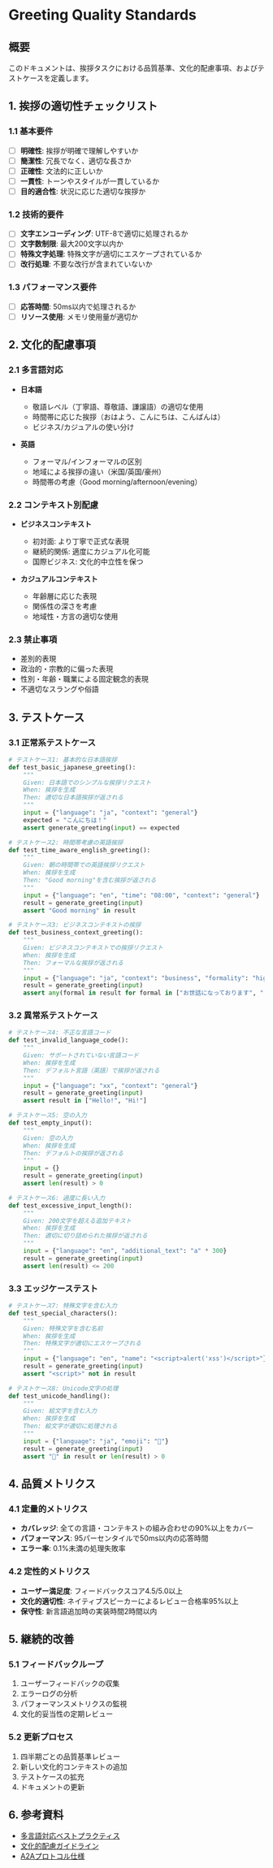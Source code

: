 # Greeting Quality Standards

## 概要
このドキュメントは、挨拶タスクにおける品質基準、文化的配慮事項、およびテストケースを定義します。

## 1. 挨拶の適切性チェックリスト

### 1.1 基本要件
- [ ] **明確性**: 挨拶が明確で理解しやすいか
- [ ] **簡潔性**: 冗長でなく、適切な長さか
- [ ] **正確性**: 文法的に正しいか
- [ ] **一貫性**: トーンやスタイルが一貫しているか
- [ ] **目的適合性**: 状況に応じた適切な挨拶か

### 1.2 技術的要件
- [ ] **文字エンコーディング**: UTF-8で適切に処理されるか
- [ ] **文字数制限**: 最大200文字以内か
- [ ] **特殊文字処理**: 特殊文字が適切にエスケープされているか
- [ ] **改行処理**: 不要な改行が含まれていないか

### 1.3 パフォーマンス要件
- [ ] **応答時間**: 50ms以内で処理されるか
- [ ] **リソース使用**: メモリ使用量が適切か

## 2. 文化的配慮事項

### 2.1 多言語対応
- **日本語**
  - 敬語レベル（丁寧語、尊敬語、謙譲語）の適切な使用
  - 時間帯に応じた挨拶（おはよう、こんにちは、こんばんは）
  - ビジネス/カジュアルの使い分け

- **英語**
  - フォーマル/インフォーマルの区別
  - 地域による挨拶の違い（米国/英国/豪州）
  - 時間帯の考慮（Good morning/afternoon/evening）

### 2.2 コンテキスト別配慮
- **ビジネスコンテキスト**
  - 初対面: より丁寧で正式な表現
  - 継続的関係: 適度にカジュアル化可能
  - 国際ビジネス: 文化的中立性を保つ

- **カジュアルコンテキスト**
  - 年齢層に応じた表現
  - 関係性の深さを考慮
  - 地域性・方言の適切な使用

### 2.3 禁止事項
- 差別的表現
- 政治的・宗教的に偏った表現
- 性別・年齢・職業による固定観念的表現
- 不適切なスラングや俗語

## 3. テストケース

### 3.1 正常系テストケース

```python
# テストケース1: 基本的な日本語挨拶
def test_basic_japanese_greeting():
    """
    Given: 日本語でのシンプルな挨拶リクエスト
    When: 挨拶を生成
    Then: 適切な日本語挨拶が返される
    """
    input = {"language": "ja", "context": "general"}
    expected = "こんにちは！"
    assert generate_greeting(input) == expected

# テストケース2: 時間帯考慮の英語挨拶
def test_time_aware_english_greeting():
    """
    Given: 朝の時間帯での英語挨拶リクエスト
    When: 挨拶を生成
    Then: "Good morning"を含む挨拶が返される
    """
    input = {"language": "en", "time": "08:00", "context": "general"}
    result = generate_greeting(input)
    assert "Good morning" in result

# テストケース3: ビジネスコンテキストの挨拶
def test_business_context_greeting():
    """
    Given: ビジネスコンテキストでの挨拶リクエスト
    When: 挨拶を生成
    Then: フォーマルな挨拶が返される
    """
    input = {"language": "ja", "context": "business", "formality": "high"}
    result = generate_greeting(input)
    assert any(formal in result for formal in ["お世話になっております", "よろしくお願いいたします"])
```

### 3.2 異常系テストケース

```python
# テストケース4: 不正な言語コード
def test_invalid_language_code():
    """
    Given: サポートされていない言語コード
    When: 挨拶を生成
    Then: デフォルト言語（英語）で挨拶が返される
    """
    input = {"language": "xx", "context": "general"}
    result = generate_greeting(input)
    assert result in ["Hello!", "Hi!"]

# テストケース5: 空の入力
def test_empty_input():
    """
    Given: 空の入力
    When: 挨拶を生成
    Then: デフォルトの挨拶が返される
    """
    input = {}
    result = generate_greeting(input)
    assert len(result) > 0

# テストケース6: 過度に長い入力
def test_excessive_input_length():
    """
    Given: 200文字を超える追加テキスト
    When: 挨拶を生成
    Then: 適切に切り詰められた挨拶が返される
    """
    input = {"language": "en", "additional_text": "a" * 300}
    result = generate_greeting(input)
    assert len(result) <= 200
```

### 3.3 エッジケーステスト

```python
# テストケース7: 特殊文字を含む入力
def test_special_characters():
    """
    Given: 特殊文字を含む名前
    When: 挨拶を生成
    Then: 特殊文字が適切にエスケープされる
    """
    input = {"language": "en", "name": "<script>alert('xss')</script>"}
    result = generate_greeting(input)
    assert "<script>" not in result

# テストケース8: Unicode文字の処理
def test_unicode_handling():
    """
    Given: 絵文字を含む入力
    When: 挨拶を生成
    Then: 絵文字が適切に処理される
    """
    input = {"language": "ja", "emoji": "👋"}
    result = generate_greeting(input)
    assert "👋" in result or len(result) > 0
```

## 4. 品質メトリクス

### 4.1 定量的メトリクス
- **カバレッジ**: 全ての言語・コンテキストの組み合わせの90%以上をカバー
- **パフォーマンス**: 95パーセンタイルで50ms以内の応答時間
- **エラー率**: 0.1%未満の処理失敗率

### 4.2 定性的メトリクス
- **ユーザー満足度**: フィードバックスコア4.5/5.0以上
- **文化的適切性**: ネイティブスピーカーによるレビュー合格率95%以上
- **保守性**: 新言語追加時の実装時間2時間以内

## 5. 継続的改善

### 5.1 フィードバックループ
1. ユーザーフィードバックの収集
2. エラーログの分析
3. パフォーマンスメトリクスの監視
4. 文化的妥当性の定期レビュー

### 5.2 更新プロセス
1. 四半期ごとの品質基準レビュー
2. 新しい文化的コンテキストの追加
3. テストケースの拡充
4. ドキュメントの更新

## 6. 参考資料
- [多言語対応ベストプラクティス](../references/multilingual_best_practices.md)
- [文化的配慮ガイドライン](../references/cultural_considerations.md)
- [A2Aプロトコル仕様](../02.basic_design/a2a_architecture.md)